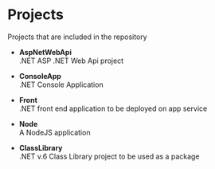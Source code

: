 # Projects
Projects that are included in the repository

- **AspNetWebApi**  
.NET ASP .NET Web Api project

- **ConsoleApp**  
.NET Console Application

- **Front**  
.NET front end application to be deployed on app service

- **Node**  
A NodeJS application 

- **ClassLibrary**  
.NET v.6 Class Library project to be used as a package
